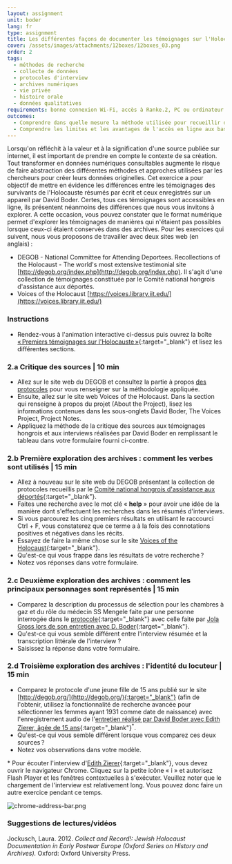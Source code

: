 ```yaml
---
layout: assignment
unit: boder
lang: fr
type: assignment
title: Les différentes façons de documenter les témoignages sur l'Holocauste
cover: /assets/images/attachments/12boxes/12boxes_03.png
order: 2
tags:
  - méthodes de recherche
  - collecte de données
  - protocoles d'interview
  - archives numériques
  - vie privée
  - histoire orale
  - données qualitatives
requirements: bonne connexion Wi-Fi, accès à Ranke.2, PC ou ordinateur portable, application installée sur le PC ou le portable permettant de visualiser des vidéos
outcomes:
  - Comprendre dans quelle mesure la méthode utilisée pour recueillir des données a un impact sur sa valeur informative pour les futurs chercheurs.
  - Comprendre les limites et les avantages de l'accès en ligne aux bases de données regroupant des récits personnels.
---
```


Lorsqu'on réfléchit à la valeur et à la signification d'une source publiée sur internet, il est important de prendre en compte le contexte de sa création. Tout transformer en données numériques consultables augmente le risque de faire abstraction des différentes méthodes et approches utilisées par les chercheurs pour créer leurs données originelles. Cet exercice a pour objectif de mettre en évidence les différences entre les témoignages des survivants de l'Holocauste résumés par écrit et ceux enregistrés sur un appareil par David Boder. Certes, tous ces témoignages sont accessibles en ligne, ils présentent néanmoins des différences que nous vous invitons à explorer. A cette occasion, vous pouvez constater que le format numérique permet d'explorer les témoignages de manières qui n'étaient pas possibles lorsque ceux-ci étaient conservés dans des archives. Pour les exercices qui suivent, nous vous proposons de travailler avec deux sites web (en anglais)&#x202F;:
- DEGOB - National Committee for Attending Deportees. Recollections of the Holocaust - The world's most extensive testimonial site [http://degob.org/index.php](http://degob.org/index.php). Il s'agit d'une collection de témoignages constituée par le Comité national hongrois d'assistance aux déportés. 
- Voices of the Holocaust [https://voices.library.iit.edu/](https://voices.library.iit.edu/)  

<!-- more -->

<!-- briefing-student -->

### Instructions
<!-- section-contents -->

- Rendez-vous à l'animation interactive ci-dessus puis ouvrez la boîte [&laquo;&#x202F;Premiers témoignages sur l'Holocauste&#x202F;&raquo;](https://ranke2.uni.lu/klynt/fr/#Intro){:target="_blank"} et lisez les différentes sections.

<!-- section -->

### 2.a  Critique des sources | 10 min
<!-- section-contents -->

- Allez sur le site web du DEGOB et consultez la partie à propos [des protocoles](http://degob.org/index.php?showarticle=201) pour vous renseigner sur la méthodologie appliquée.
- Ensuite, allez sur le site web Voices of the Holocaust. Dans la section qui renseigne à propos du projet (About the Project), lisez les informations contenues dans les sous-onglets David Boder, The Voices Project, Project Notes.
- Appliquez la méthode de la critique des sources aux témoignages hongrois et aux interviews réalisées par David Boder en remplissant le tableau dans votre formulaire fourni ci-contre.

<!-- section -->

### 2.b  Première exploration des archives : comment les verbes sont utilisés | 15 min
<!-- section-contents -->

- Allez à nouveau sur le site web du DEGOB présentant la collection de protocoles recueillis par le [Comité national hongrois d'assistance aux déportés](http://degob.org/){:target="_blank"}.
- Faites une recherche avec le mot clé « **help** » pour avoir une idée de la manière dont s'effectuent les recherches dans les résumés d'interviews.
- Si vous parcourez les cinq premiers résultats en utilisant le raccourci Ctrl + F, vous constaterez que ce terme a à la fois des connotations positives et négatives dans les récits.
- Essayez de faire la même chose sur le site [Voices of the Holocaust](http://voices.iit.edu/voices_project){:target="_blank"}.
- Qu'est-ce qui vous frappe dans les résultats de votre recherche&#x202F;?
- Notez vos réponses dans votre formulaire.

<!-- section -->

### 2.c  Deuxième exploration des archives : comment les principaux personnages sont représentés | 15 min
<!-- section-contents -->

- Comparez la description du processus de sélection pour les chambres à gaz et du rôle du médecin SS Mengele faite par une personne interrogée dans le [protocole](http://degob.org/index.php?showjk=131){:target="_blank"} avec celle faite par [Jola Gross lors de son entretien avec D. Boder](https://iit.aviaryplatform.com/r/2804x54p2z){:target="_blank"}.
- Qu'est-ce qui vous semble différent entre l'interview résumée et la transcription littérale de l'interview ?
- Saisissez la réponse dans votre formulaire.

<!-- section -->

### 2.d  Troisième exploration des archives : l'identité du locuteur | 15 min
<!-- section-contents -->

- Comparez le protocole d'une jeune fille de 15 ans publié sur le site [http://degob.org/](http://degob.org/){:target="_blank"} (afin de l'obtenir, utilisez la fonctionnalité de recherche avancée pour sélectionner les femmes ayant 1931 comme date de naissance) avec l'enregistrement audio de l'[entretien réalisé par David Boder avec Edith Zierer, âgée de 15 ans](https://iit.aviaryplatform.com/r/0g3gx44z67){:target="_blank"}<sup>*</sup>.
- Qu'est-ce qui vous semble différent lorsque vous comparez ces deux sources&#x202F;?
- Notez vos observations dans votre modèle.

\* Pour écouter l'interview d'[Edith Zierer](http://voices.iit.edu/audio?doc=ziererE){:target="_blank"}, vous devez ouvrir le navigateur Chrome. Cliquez sur la petite icône « i » et autorisez Flash Player et les fenêtres contextuelles à s'exécuter. Veuillez noter que le chargement de l'interview est relativement long. Vous pouvez donc faire un autre exercice pendant ce temps.

![chrome-address-bar.png](../../../assets/images/chrome-address-bar.png)

<!-- section -->

### Suggestions de lectures/vidéos
<!-- section-contents -->

Jockusch, Laura. 2012. _Collect and Record!: Jewish Holocaust Documentation in Early Postwar Europe (Oxford Series on History and Archives)._ Oxford: Oxford University Press.

<!-- briefing-teacher -->
